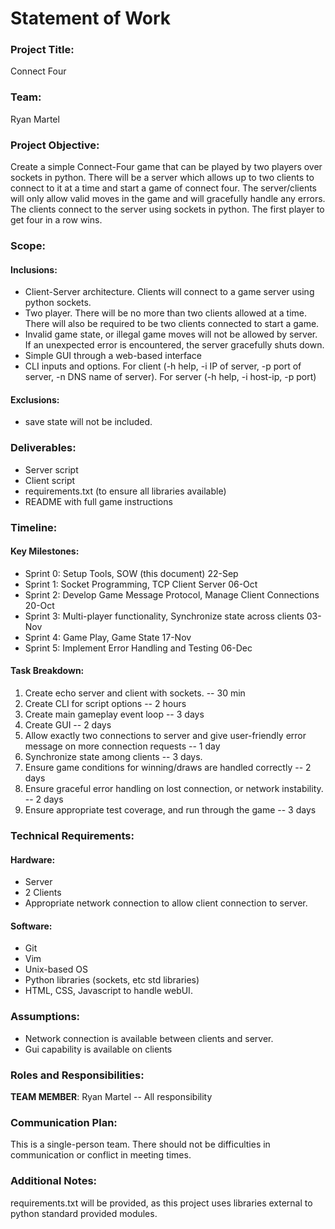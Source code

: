 # Statement of Work

### Project Title:
Connect Four

### Team:
Ryan Martel

### Project Objective:
Create a simple Connect-Four game that can be played by two players over sockets 
in python. There will be a server which allows up to two clients to connect to it at a time and start a game of connect four. The server/clients will only allow valid moves in the game and will gracefully handle any errors. The clients connect to the server using sockets in python. The first player to get four in a row wins.

### Scope:

#### Inclusions:
* Client-Server architecture. Clients will connect to a game server using python sockets.
* Two player. There will be no more than two clients allowed at a time. There will also be 
required to be two clients connected to start a game.
* Invalid game state, or illegal game moves will not be allowed by server. If an unexpected 
error is encountered, the server gracefully shuts down.
* Simple GUI through a web-based interface
* CLI inputs and options. For client (-h help, -i IP of server, -p port of server, -n DNS name of server). For server (-h help, -i host-ip, -p port)

#### Exclusions:

* save state will not be included.

### Deliverables:

* Server script
* Client script
* requirements.txt (to ensure all libraries available)
* README with full game instructions

### Timeline:

#### Key Milestones:

* Sprint 0: Setup Tools, SOW (this document) 22-Sep
* Sprint 1: Socket Programming, TCP Client Server 06-Oct
* Sprint 2: Develop Game Message Protocol, Manage Client Connections 20-Oct
* Sprint 3: Multi-player functionality, Synchronize state across clients 03-Nov
* Sprint 4: Game Play, Game State 17-Nov
* Sprint 5: Implement Error Handling and Testing 06-Dec

#### Task Breakdown:

1. Create echo server and client with sockets. -- 30 min
2. Create CLI for script options -- 2 hours
3. Create main gameplay event loop -- 3 days
4. Create GUI -- 2 days
5. Allow exactly two connections to server and give user-friendly error message on more connection requests -- 1 day
6. Synchronize state among clients -- 3 days.
7. Ensure game conditions for winning/draws are handled correctly -- 2 days
8. Ensure graceful error handling on lost connection, or network instability. -- 2 days
9. Ensure appropriate test coverage, and run through the game -- 3 days

### Technical Requirements:

#### Hardware:

* Server
* 2 Clients 
* Appropriate network connection to allow client connection to server.

#### Software:

* Git
* Vim
* Unix-based OS
* Python libraries (sockets, etc std libraries)
* HTML, CSS, Javascript to handle webUI.

### Assumptions:

* Network connection is available between clients and server. 
* Gui capability is available on clients

### Roles and Responsibilities:

**TEAM MEMBER**: Ryan Martel -- All responsibility

### Communication Plan:

This is a single-person team. There should not be difficulties in communication or conflict in meeting times.

### Additional Notes:

requirements.txt will be provided, as this project uses libraries external to python standard provided modules. 

